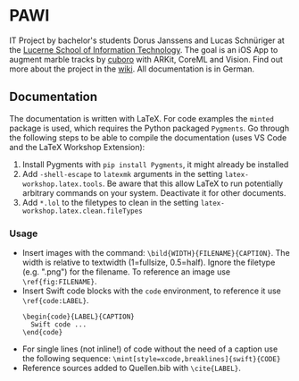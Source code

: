 # PAWI
IT Project by bachelor's students Dorus Janssens and Lucas Schnüriger at the [Lucerne School of Information Technology](https://www.hslu.ch/en/lucerne-school-of-information-technology/). The goal is an iOS App to augment marble tracks by [cuboro](https://cuboro.ch) with ARKit, CoreML and Vision. Find out more about the project in the [wiki](https://github.com/eduDorus/PAWI/wiki). All documentation is in German.

## Documentation
The documentation is written with LaTeX. For code examples the `minted` package is used, which requires the Python packaged `Pygments`. Go through the following steps to be able to compile the documentation (uses VS Code and the LaTeX Workshop Extension):
1. Install Pygments with `pip install Pygments`, it might already be installed
2. Add `-shell-escape` to `latexmk` arguments in the setting `latex-workshop.latex.tools`. Be aware that this allow LaTeX to run potentially arbitrary commands on your system. Deactivate it for other documents.
3. Add `*.lol` to the filetypes to clean in the setting `latex-workshop.latex.clean.fileTypes`

### Usage
- Insert images with the command: `\bild{WIDTH}{FILENAME}{CAPTION}`. The width is relative to textwidth (1=fullsize, 0.5=half). Ignore the filetype (e.g. ".png") for the filename. To reference an image use `\ref{fig:FILENAME}`.
- Insert Swift code blocks with the `code` environment, to reference it use `\ref{code:LABEL}`.
  ```
  \begin{code}{LABEL}{CAPTION}
    Swift code ...
  \end{code}
  ```
- For single lines (not inline!) of code without the need of a caption use the following sequence: `\mint[style=xcode,breaklines]{swift}{CODE}`
- Reference sources added to Quellen.bib with `\cite{LABEL}`.

